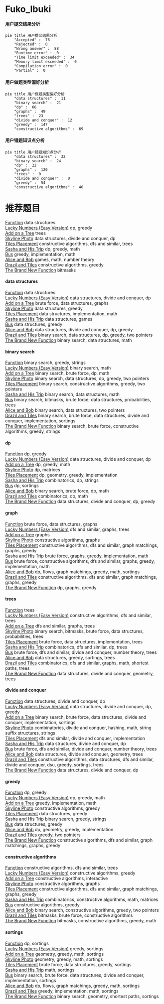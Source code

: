 # Fuko_Ibuki
<!-- tabs:start -->
#### **用户提交结果分析**

```mermaid
pie title 用户提交结果分析
    "Accepted" :  76
    "Rejected" :  0
    "Wrong answer" :  88
    "Runtime error" :  0
    "Time limit exceeded" :  34
    "Memory limit exceeded" :  0
    "Compilation error" :  0
    "Partial" :  0
```
#### **用户做题类型偏好分析**

```mermaid
pie title 用户做题类型偏好分析
    "data structures" :  11
    "binary search" :  21
    "dp" :  66
    "graphs" :  49
    "trees" :  23
    "divide and conquer" :  12
    "greedy" :  147
    "constructive algorithms" :  69
```
#### **用户错题知识点分析**

```mermaid
pie title 用户错题知识点分析
    "data structures" :  32
    "binary search" :  24
    "dp" :  22
    "graphs" :  120
    "trees" :  0
    "divide and conquer" :  0
    "greedy" :  54
    "constructive algorithms" :  40
```
<!-- tabs:end -->
# 推荐题目
[Function](http://codeforces.com/problemset/problem/455/E)		data structures		  
[Lucky Numbers (Easy Version)](http://codeforces.com/problemset/problem/1428/G1)		dp,
                        greedy		  
[Add on a Tree](https://codeforces.com/contest/1189/problem/D1)		trees		  
[Skyline Photo](http://codeforces.com/problemset/problem/1482/E)		data structures,
                        divide and conquer,
                        dp		  
[Tiles Placement](http://codeforces.com/problemset/problem/1214/H)		constructive algorithms,
                        dfs and similar,
                        trees		  
[Sasha and His Trip](http://codeforces.com/problemset/problem/1113/A)		dp,
                        greedy,
                        math		  
[Bus](http://codeforces.com/problemset/problem/864/C)		greedy,
                        implementation,
                        math		  
[Alice and Bob](http://codeforces.com/problemset/problem/346/A)		games,
                        math,
                        number theory		  
[Drazil and Tiles](https://codeforces.com/contest/516/problem/B)		constructive algorithms,
                        greedy		  
[The Brand New Function](https://codeforces.com/contest/244/problem/C)		bitmasks		  
<!-- tabs:start -->
#### **data structures**
[Function](http://codeforces.com/problemset/problem/455/E)		data structures		  
[Lucky Numbers (Easy Version)](http://codeforces.com/problemset/problem/1482/E)		data structures,
                        divide and conquer,
                        dp		  
[Add on a Tree](http://codeforces.com/problemset/problem/1056/G)		brute force,
                        data structures,
                        graphs		  
[Skyline Photo](https://codeforces.com/contest/1447/problem/F1)		data structures,
                        greedy		  
[Tiles Placement](http://codeforces.com/problemset/problem/1104/B)		data structures,
                        implementation,
                        math		  
[Sasha and His Trip](http://codeforces.com/problemset/problem/494/E)		data structures,
                        games		  
[Bus](http://codeforces.com/problemset/problem/1477/E)		data structures,
                        greedy		  
[Alice and Bob](http://codeforces.com/problemset/problem/1442/D)		data structures,
                        divide and conquer,
                        dp,
                        greedy		  
[Drazil and Tiles](http://codeforces.com/problemset/problem/1492/C)		binary search,
                        data structures,
                        dp,
                        greedy,
                        two pointers		  
[The Brand New Function](http://codeforces.com/problemset/problem/1490/G)		binary search,
                        data structures,
                        math		  
#### **binary search**
[Function](http://codeforces.com/problemset/problem/778/A)		binary search,
                        greedy,
                        strings		  
[Lucky Numbers (Easy Version)](http://codeforces.com/problemset/problem/1010/A)		binary search,
                        math		  
[Add on a Tree](http://codeforces.com/problemset/problem/1345/B)		binary search,
                        brute force,
                        dp,
                        math		  
[Skyline Photo](http://codeforces.com/problemset/problem/1492/C)		binary search,
                        data structures,
                        dp,
                        greedy,
                        two pointers		  
[Tiles Placement](http://codeforces.com/problemset/problem/1463/D)		binary search,
                        constructive algorithms,
                        greedy,
                        two pointers		  
[Sasha and His Trip](http://codeforces.com/problemset/problem/1490/G)		binary search,
                        data structures,
                        math		  
[Bus](http://codeforces.com/problemset/problem/1479/D)		binary search,
                        bitmasks,
                        brute force,
                        data structures,
                        probabilities,
                        trees		  
[Alice and Bob](http://codeforces.com/problemset/problem/1436/E)		binary search,
                        data structures,
                        two pointers		  
[Drazil and Tiles](http://codeforces.com/problemset/problem/1461/D)		binary search,
                        brute force,
                        data structures,
                        divide and conquer,
                        implementation,
                        sortings		  
[The Brand New Function](http://codeforces.com/problemset/problem/1493/C)		binary search,
                        brute force,
                        constructive algorithms,
                        greedy,
                        strings		  
#### **dp**
[Function](http://codeforces.com/problemset/problem/1428/G1)		dp,
                        greedy		  
[Lucky Numbers (Easy Version)](http://codeforces.com/problemset/problem/1482/E)		data structures,
                        divide and conquer,
                        dp		  
[Add on a Tree](http://codeforces.com/problemset/problem/1113/A)		dp,
                        greedy,
                        math		  
[Skyline Photo](http://codeforces.com/problemset/problem/222/E)		dp,
                        matrices		  
[Tiles Placement](https://codeforces.com/contest/672/problem/C)		dp,
                        geometry,
                        greedy,
                        implementation		  
[Sasha and His Trip](http://codeforces.com/problemset/problem/1426/F)		combinatorics,
                        dp,
                        strings		  
[Bus](http://codeforces.com/problemset/problem/864/E)		dp,
                        sortings		  
[Alice and Bob](http://codeforces.com/problemset/problem/1345/B)		binary search,
                        brute force,
                        dp,
                        math		  
[Drazil and Tiles](http://codeforces.com/problemset/problem/285/E)		combinatorics,
                        dp,
                        math		  
[The Brand New Function](http://codeforces.com/problemset/problem/1442/D)		data structures,
                        divide and conquer,
                        dp,
                        greedy		  
#### **graph**
[Function](http://codeforces.com/problemset/problem/1056/G)		brute force,
                        data structures,
                        graphs		  
[Lucky Numbers (Easy Version)](http://codeforces.com/problemset/problem/864/F)		dfs and similar,
                        graphs,
                        trees		  
[Add on a Tree](http://codeforces.com/problemset/problem/350/B)		graphs		  
[Skyline Photo](http://codeforces.com/problemset/problem/1242/E)		constructive algorithms,
                        graphs		  
[Tiles Placement](http://codeforces.com/problemset/problem/1470/D)		constructive algorithms,
                        dfs and similar,
                        graph matchings,
                        graphs,
                        greedy		  
[Sasha and His Trip](http://codeforces.com/problemset/problem/1461/E)		brute force,
                        graphs,
                        greedy,
                        implementation,
                        math		  
[Bus](http://codeforces.com/problemset/problem/1487/C)		brute force,
                        constructive algorithms,
                        dfs and similar,
                        graphs,
                        greedy,
                        implementation,
                        math		  
[Alice and Bob](http://codeforces.com/problemset/problem/1437/C)		dp,
                        flows,
                        graph matchings,
                        greedy,
                        math,
                        sortings		  
[Drazil and Tiles](http://codeforces.com/problemset/problem/1470/D)		constructive algorithms,
                        dfs and similar,
                        graph matchings,
                        graphs,
                        greedy		  
[The Brand New Function](http://codeforces.com/problemset/problem/1476/C)		dp,
                        graphs,
                        greedy		  
#### **trees**
[Function](https://codeforces.com/contest/1189/problem/D1)		trees		  
[Lucky Numbers (Easy Version)](http://codeforces.com/problemset/problem/1214/H)		constructive algorithms,
                        dfs and similar,
                        trees		  
[Add on a Tree](http://codeforces.com/problemset/problem/864/F)		dfs and similar,
                        graphs,
                        trees		  
[Skyline Photo](http://codeforces.com/problemset/problem/1479/D)		binary search,
                        bitmasks,
                        brute force,
                        data structures,
                        probabilities,
                        trees		  
[Tiles Placement](http://codeforces.com/problemset/problem/1511/C)		brute force,
                        data structures,
                        implementation,
                        trees		  
[Sasha and His Trip](http://codeforces.com/problemset/problem/1499/F)		combinatorics,
                        dfs and similar,
                        dp,
                        trees		  
[Bus](http://codeforces.com/problemset/problem/1491/E)		brute force,
                        dfs and similar,
                        divide and conquer,
                        number theory,
                        trees		  
[Alice and Bob](http://codeforces.com/problemset/problem/1466/D)		data structures,
                        greedy,
                        sortings,
                        trees		  
[Drazil and Tiles](http://codeforces.com/problemset/problem/1495/D)		combinatorics,
                        dfs and similar,
                        graphs,
                        math,
                        shortest paths,
                        trees		  
[The Brand New Function](http://codeforces.com/problemset/problem/1303/G)		data structures,
                        divide and conquer,
                        geometry,
                        trees		  
#### **divide and conquer**
[Function](http://codeforces.com/problemset/problem/1482/E)		data structures,
                        divide and conquer,
                        dp		  
[Lucky Numbers (Easy Version)](http://codeforces.com/problemset/problem/1442/D)		data structures,
                        divide and conquer,
                        dp,
                        greedy		  
[Add on a Tree](http://codeforces.com/problemset/problem/1461/D)		binary search,
                        brute force,
                        data structures,
                        divide and conquer,
                        implementation,
                        sortings		  
[Skyline Photo](http://codeforces.com/problemset/problem/1466/G)		combinatorics,
                        divide and conquer,
                        hashing,
                        math,
                        string suffix structures,
                        strings		  
[Tiles Placement](http://codeforces.com/problemset/problem/1490/D)		dfs and similar,
                        divide and conquer,
                        implementation		  
[Sasha and His Trip](https://codeforces.com/contest/1483/problem/C)		data structures,
                        divide and conquer,
                        dp		  
[Bus](http://codeforces.com/problemset/problem/1491/E)		brute force,
                        dfs and similar,
                        divide and conquer,
                        number theory,
                        trees		  
[Alice and Bob](http://codeforces.com/problemset/problem/1303/G)		data structures,
                        divide and conquer,
                        geometry,
                        trees		  
[Drazil and Tiles](http://codeforces.com/problemset/problem/1494/D)		constructive algorithms,
                        data structures,
                        dfs and similar,
                        divide and conquer,
                        dsu,
                        greedy,
                        sortings,
                        trees		  
[The Brand New Function](http://codeforces.com/problemset/problem/1482/E)		data structures,
                        divide and conquer,
                        dp		  
#### **greedy**
[Function](http://codeforces.com/problemset/problem/1428/G1)		dp,
                        greedy		  
[Lucky Numbers (Easy Version)](http://codeforces.com/problemset/problem/1113/A)		dp,
                        greedy,
                        math		  
[Add on a Tree](http://codeforces.com/problemset/problem/864/C)		greedy,
                        implementation,
                        math		  
[Skyline Photo](https://codeforces.com/contest/516/problem/B)		constructive algorithms,
                        greedy		  
[Tiles Placement](https://codeforces.com/contest/1447/problem/F1)		data structures,
                        greedy		  
[Sasha and His Trip](http://codeforces.com/problemset/problem/778/A)		binary search,
                        greedy,
                        strings		  
[Bus](http://codeforces.com/problemset/problem/1477/E)		data structures,
                        greedy		  
[Alice and Bob](https://codeforces.com/contest/672/problem/C)		dp,
                        geometry,
                        greedy,
                        implementation		  
[Drazil and Tiles](http://codeforces.com/problemset/problem/716/B)		greedy,
                        two pointers		  
[The Brand New Function](http://codeforces.com/problemset/problem/1470/D)		constructive algorithms,
                        dfs and similar,
                        graph matchings,
                        graphs,
                        greedy		  
#### **constructive algorithms**
[Function](http://codeforces.com/problemset/problem/1214/H)		constructive algorithms,
                        dfs and similar,
                        trees		  
[Lucky Numbers (Easy Version)](https://codeforces.com/contest/516/problem/B)		constructive algorithms,
                        greedy		  
[Add on a Tree](http://codeforces.com/problemset/problem/730/B)		constructive algorithms,
                        interactive		  
[Skyline Photo](http://codeforces.com/problemset/problem/1242/E)		constructive algorithms,
                        graphs		  
[Tiles Placement](http://codeforces.com/problemset/problem/1470/D)		constructive algorithms,
                        dfs and similar,
                        graph matchings,
                        graphs,
                        greedy		  
[Sasha and His Trip](http://codeforces.com/problemset/problem/1332/E)		combinatorics,
                        constructive algorithms,
                        math,
                        matrices		  
[Bus](http://codeforces.com/problemset/problem/1493/A)		constructive algorithms,
                        greedy		  
[Alice and Bob](http://codeforces.com/problemset/problem/1463/D)		binary search,
                        constructive algorithms,
                        greedy,
                        two pointers		  
[Drazil and Tiles](https://codeforces.com/contest/1456/problem/B)		bitmasks,
                        brute force,
                        constructive algorithms		  
[The Brand New Function](http://codeforces.com/problemset/problem/1492/D)		bitmasks,
                        constructive algorithms,
                        greedy,
                        math		  
#### **sortings**
[Function](http://codeforces.com/problemset/problem/864/E)		dp,
                        sortings		  
[Lucky Numbers (Easy Version)](http://codeforces.com/problemset/problem/1214/F)		greedy,
                        sortings		  
[Add on a Tree](https://codeforces.com/contest/1496/problem/C)		geometry,
                        greedy,
                        math,
                        sortings		  
[Skyline Photo](http://codeforces.com/problemset/problem/1495/A)		geometry,
                        greedy,
                        math,
                        sortings		  
[Tiles Placement](http://codeforces.com/problemset/problem/1497/A)		brute force,
                        data structures,
                        greedy,
                        sortings		  
[Sasha and His Trip](http://codeforces.com/problemset/problem/1427/A)		math,
                        sortings		  
[Bus](http://codeforces.com/problemset/problem/1461/D)		binary search,
                        brute force,
                        data structures,
                        divide and conquer,
                        implementation,
                        sortings		  
[Alice and Bob](http://codeforces.com/problemset/problem/1437/C)		dp,
                        flows,
                        graph matchings,
                        greedy,
                        math,
                        sortings		  
[Drazil and Tiles](http://codeforces.com/problemset/problem/1473/A)		greedy,
                        implementation,
                        math,
                        sortings		  
[The Brand New Function](http://codeforces.com/problemset/problem/1486/B)		binary search,
                        geometry,
                        shortest paths,
                        sortings		  
<!-- tabs:end -->
